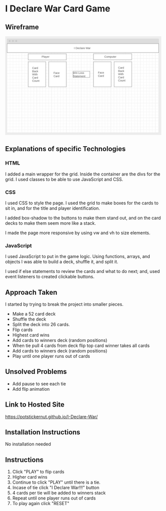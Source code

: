 # I Declare War Card Game

## Wireframe

![wireframe](https://github.com/PotstickerNut/I-Declare-War/blob/main/images/wireframe.jpg?raw=true)

## Explanations of specific Technologies

### HTML

I added a main wrapper for the grid. Inside the container are the divs for the grid. I used classes to be able to use JavaScript and CSS.

### CSS

I used CSS to style the page. I used the grid to make boxes for the cards to sit in, and for the title and player identification.

I added box-shadow to the buttons to make them stand out, and on the card decks to make them seem more like a stack.

I made the page more responsive by using vw and vh to size elements.

### JavaScript

I used JavaScript to put in the game logic. Using functions, arrays, and objects I was able to build a deck, shuffle it, and split it.

I used if else statements to review the cards and what to do next; and, used event listeners to created clickable buttons.

## Approach Taken

I started by trying to break the project into smaller pieces.

- Make a 52 card deck
- Shuffle the deck
- Split the deck into 26 cards.
- Flip cards
- Highest card wins
- Add cards to winners deck (random positions)
- When tie pull 4 cards from deck flip top card winner takes all cards
- Add cards to winners deck (random positions)
- Play until one player runs out of cards

## Unsolved Problems

- Add pause to see each tie
- Add flip animation

## Link to Hosted Site

https://potstickernut.github.io/I-Declare-War/

## Installation Instructions

No installation needed

## Instructions

1. Click "PLAY" to flip cards
2. Higher card wins
3. Continue to click "PLAY" until there is a tie.
4. Incase of tie click "I Declare War!!!" button
5. 4 cards per tie will be added to winners stack
6. Repeat until one player runs out of cards
7. To play again click "RESET"
